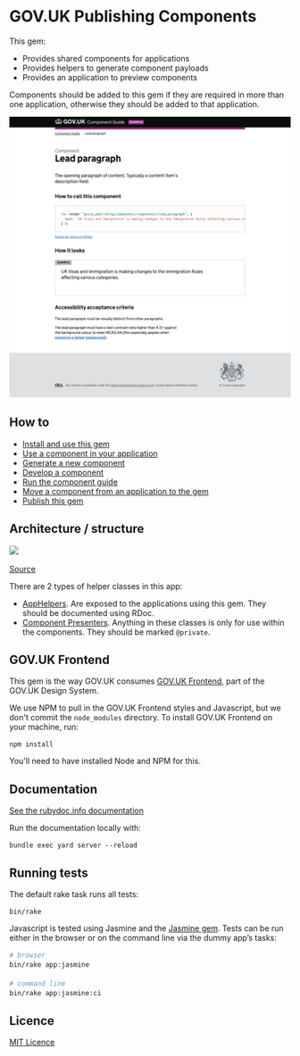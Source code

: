 # GOV.UK Publishing Components

This gem:

- Provides shared components for applications
- Provides helpers to generate component payloads
- Provides an application to preview components

Components should be added to this gem if they are required in more than one application, otherwise they should be added to that application.

![Screenshot of component guide](docs/screenshot.png)

## How to

- [Install and use this gem](/docs/install-and-use.md)
- [Use a component in your application](/docs/use-components.md)
- [Generate a new component](/docs/generate-a-new-component.md)
- [Develop a component](/docs/develop-component.md)
- [Run the component guide](/docs/run-component-guide.md)
- [Move a component from an application to the gem](/docs/moving-components-upstream-into-this-gem.md)
- [Publish this gem](/docs/publishing-to-rubygems.md)

## Architecture / structure

![](https://docs.google.com/drawings/d/e/2PACX-1vRj6JM7cQvngDl3Gr_U9G4xga2gsU7Z-d2qHHQcsBdjsW4WaC9_eQdryBJIS69cLkrY7S0fK9BcrPSF/pub?w=960&amp;h=720)

[Source](https://docs.google.com/drawings/d/1N8-kbyCN_xOvvshN6d2HnQz5i5Bqed2WIatI3Nj9gNQ/edit)

There are 2 types of helper classes in this app:

- [AppHelpers](lib/govuk_publishing_components/app_helpers). Are exposed to the applications using this gem. They should be documented using RDoc.
- [Component Presenters](lib/govuk_publishing_components/presenters). Anything in these classes is only for use within the components. They should be marked `@private`.

## GOV.UK Frontend

This gem is the way GOV.UK consumes [GOV.UK Frontend](https://github.com/alphagov/govuk-frontend), part of the GOV.UK Design System.

We use NPM to pull in the GOV.UK Frontend styles and Javascript, but we don't commit
the `node_modules` directory. To install GOV.UK Frontend on your machine, run:

```
npm install
```

You'll need to have installed Node and NPM for this.

## Documentation

[See the rubydoc.info documentation](http://www.rubydoc.info/gems/govuk_publishing_components)

Run the documentation locally with:

```
bundle exec yard server --reload
```

## Running tests

The default rake task runs all tests:

```
bin/rake
```

Javascript is tested using Jasmine and the [Jasmine gem](https://github.com/pivotal/jasmine-gem). Tests can be run either in the browser or on the command line via the dummy app’s tasks:

```sh
# browser
bin/rake app:jasmine

# command line
bin/rake app:jasmine:ci
```

## Licence

[MIT Licence](LICENCE.md)
